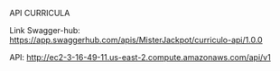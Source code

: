 API CURRICULA

Link Swagger-hub: https://app.swaggerhub.com/apis/MisterJackpot/curriculo-api/1.0.0

API: http://ec2-3-16-49-11.us-east-2.compute.amazonaws.com/api/v1

